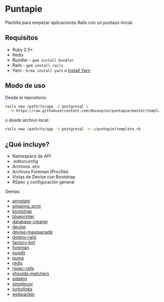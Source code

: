 # Puntapie

Plantilla para empezar aplicaciones Rails con un puntazo inicial.

## Requisitos

* Ruby 2.5+
* Redis
* Bundler - `gem install bundler`
* Rails - `gem install rails`
* Yarn - `brew install yarn` o [Install Yarn](https://yarnpkg.com/en/docs/install)

## Modo de uso

Desde el repositorio:

```bash
rails new /path/to/app -d postgresql \
  -m https://raw.githubusercontent.com/devaspros/puntapie/master/template.rb
```

o desde archivo local:

```bash
rails new /path/to/app -d postgresql -m ~/puntapie/template.rb
```

## ¿Qué incluye?

- Namespace de API
- .editorconfig
- Archivos .env
- Archivos Foreman (Procfile)
- Vistas de Devise con Bootstrap
- RSpec y configuración general

Gemas:

- [annotate](https://github.com/ctran/annotate_models)
- [amazing_print](https://github.com/amazing-print/amazing_print)
- [bootstrap](https://github.com/twbs/bootstrap-rubygem)
- [blueprinter](https://github.com/procore/blueprinter)
- [database-cleaner](https://github.com/DatabaseCleaner/database_cleaner)
- [devise](https://github.com/heartcombo/devise)
- [devise-masquerade](https://github.com/oivoodoo/devise_masquerade)
- [dotenv-rails](https://github.com/bkeepers/dotenv)
- [factory-bot](https://github.com/thoughtbot/factory_bot/)
- [foreman](https://github.com/ddollar/foreman)
- [pundit](https://github.com/varvet/pundit)
- [puma](https://github.com/puma/puma)
- [redis](https://github.com/redis/redis-rb)
- [rspec-rails](https://github.com/rspec/rspec-rails)
- [shoulda-matchers](https://github.com/thoughtbot/shoulda-matchers)
- [sidekiq](https://github.com/mperham/sidekiq)
- [simplecov](https://github.com/simplecov-ruby/simplecov)
- [turbolinks](https://github.com/turbolinks/turbolinks)
- [webpacker](https://github.com/rails/webpacker)
